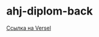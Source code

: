 # ahj-diplom-back

[Ссылка на Versel]( https://vercel.com/dedmaiers-projects/ahj-diplom-back/HtSZJQPfnaCneS9ebmNbFNSF4KWJ )
